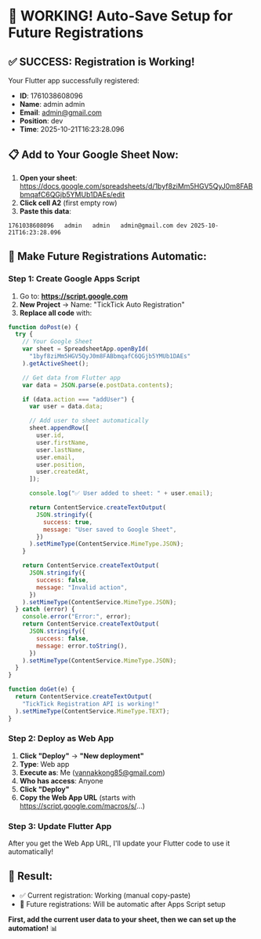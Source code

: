 # 🎯 WORKING! Auto-Save Setup for Future Registrations

## ✅ **SUCCESS: Registration is Working!**

Your Flutter app successfully registered:

- **ID**: 1761038608096
- **Name**: admin admin
- **Email**: admin@gmail.com
- **Position**: dev
- **Time**: 2025-10-21T16:23:28.096

## 📋 **Add to Your Google Sheet Now:**

1. **Open your sheet**: https://docs.google.com/spreadsheets/d/1byf8ziMm5HGV5QyJ0m8FABbmqafC6QGjb5YMUb1DAEs/edit
2. **Click cell A2** (first empty row)
3. **Paste this data**:

```
1761038608096	admin	admin	admin@gmail.com	dev	2025-10-21T16:23:28.096
```

## 🚀 **Make Future Registrations Automatic:**

### Step 1: Create Google Apps Script

1. Go to: **https://script.google.com**
2. **New Project** → Name: "TickTick Auto Registration"
3. **Replace all code** with:

```javascript
function doPost(e) {
  try {
    // Your Google Sheet
    var sheet = SpreadsheetApp.openById(
      "1byf8ziMm5HGV5QyJ0m8FABbmqafC6QGjb5YMUb1DAEs"
    ).getActiveSheet();

    // Get data from Flutter app
    var data = JSON.parse(e.postData.contents);

    if (data.action === "addUser") {
      var user = data.data;

      // Add user to sheet automatically
      sheet.appendRow([
        user.id,
        user.firstName,
        user.lastName,
        user.email,
        user.position,
        user.createdAt,
      ]);

      console.log("✅ User added to sheet: " + user.email);

      return ContentService.createTextOutput(
        JSON.stringify({
          success: true,
          message: "User saved to Google Sheet",
        })
      ).setMimeType(ContentService.MimeType.JSON);
    }

    return ContentService.createTextOutput(
      JSON.stringify({
        success: false,
        message: "Invalid action",
      })
    ).setMimeType(ContentService.MimeType.JSON);
  } catch (error) {
    console.error("Error:", error);
    return ContentService.createTextOutput(
      JSON.stringify({
        success: false,
        message: error.toString(),
      })
    ).setMimeType(ContentService.MimeType.JSON);
  }
}

function doGet(e) {
  return ContentService.createTextOutput(
    "TickTick Registration API is working!"
  ).setMimeType(ContentService.MimeType.TEXT);
}
```

### Step 2: Deploy as Web App

1. **Click "Deploy"** → **"New deployment"**
2. **Type**: Web app
3. **Execute as**: Me (vannakkong85@gmail.com)
4. **Who has access**: Anyone
5. **Click "Deploy"**
6. **Copy the Web App URL** (starts with https://script.google.com/macros/s/...)

### Step 3: Update Flutter App

After you get the Web App URL, I'll update your Flutter code to use it automatically!

## 🎯 **Result:**

- ✅ Current registration: Working (manual copy-paste)
- 🚀 Future registrations: Will be automatic after Apps Script setup

**First, add the current user data to your sheet, then we can set up the automation!** 📊
